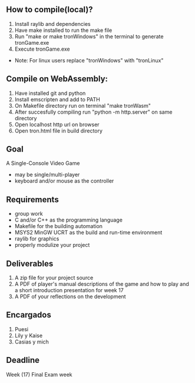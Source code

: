 ## How to compile(local)?
1. Install raylib and dependencies
2. Have make installed to run the make file
3. Run "make or make tronWindows" in the terminal to generate tronGame.exe
4. Execute tronGame.exe
* Note: For linux users replace "tronWindows" with "tronLinux"

## Compile on WebAssembly:
1. Have installed git and python
2. Install emscripten and add to PATH 
3. On Makefile directory run on terminal "make tronWasm"
4. After succesfully compiling run "python -m http.server" on same directory
5. Open localhost http url on browser
6. Open tron.html file in build directory

## Goal
A Single-Console Video Game

* may be single/multi-player
* keyboard and/or mouse as the controller

## Requirements
* group work
* C and/or C++ as the programming language
* Makefile for the building automation
* MSYS2 MinGW UCRT as the build and run-time environment
* raylib for graphics
* properly modulize your project

## Deliverables
1. A zip file for your project source
2. A PDF of player's manual
descriptions of the game and how to play and a short introduction presentation for week 17
3. A PDF of your reflections on the development
## Encargados
1. Puesi
2. Lily y Kaise
3. Casias y mich
## Deadline
Week (17) Final Exam week
